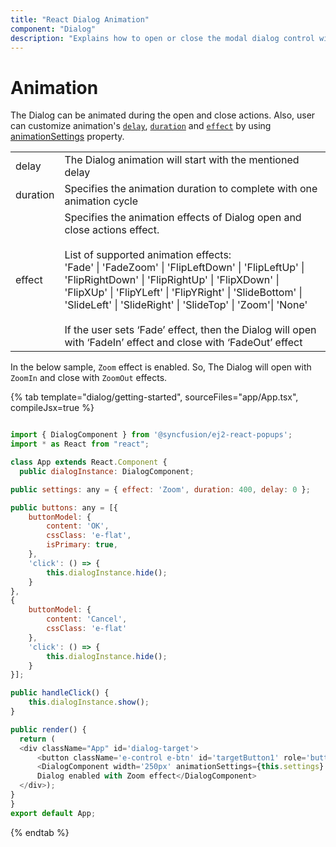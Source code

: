 ```yaml
---
title: "React Dialog Animation"
component: "Dialog"
description: "Explains how to open or close the modal dialog control with various animation effects, duration, and delay (animation dialog box)."
---
```


# Animation

The Dialog can be animated during the open and close actions. Also, user can
customize animation's [`delay`](../api/dialog/animationSettings/#delay),
[`duration`](../api/dialog/animationSettings/#duration)
and [`effect`](../api/dialog/animationSettings/#effect) by using [animationSettings](../api/dialog/#animationsettings) property.

<!-- markdownlint-disable MD033 -->
<table>
<tr>
<td>
delay</td><td>
The Dialog animation will start with the mentioned delay</td></tr>
<tr>
<td>
duration</td><td>
Specifies the animation duration to complete with one animation cycle</td></tr>
<tr>
<td>
effect</td><td>
Specifies the animation effects of Dialog open and close actions effect.
<br /><br />
List of supported animation effects:
<br />
'Fade' | 'FadeZoom' | 'FlipLeftDown' | 'FlipLeftUp' | 'FlipRightDown' | 'FlipRightUp' | 'FlipXDown' |
'FlipXUp' | 'FlipYLeft' | 'FlipYRight' | 'SlideBottom' | 'SlideLeft' | 'SlideRight' | 'SlideTop' |
'Zoom'| 'None'
<br /><br />
If the user sets ‘Fade’ effect, then the Dialog will open with ‘FadeIn’ effect and close with ‘FadeOut’ effect
</td></tr>
</table>

In the below sample, `Zoom` effect is enabled. So, The Dialog will open with `ZoomIn`
and close with `ZoomOut` effects.

{% tab template="dialog/getting-started", sourceFiles="app/App.tsx", compileJsx=true %}

```javascript

import { DialogComponent } from '@syncfusion/ej2-react-popups';
import * as React from "react";

class App extends React.Component {
  public dialogInstance: DialogComponent;

public settings: any = { effect: 'Zoom', duration: 400, delay: 0 };

public buttons: any = [{
    buttonModel: {
        content: 'OK',
        cssClass: 'e-flat',
        isPrimary: true,
    },
    'click': () => {
        this.dialogInstance.hide();
    }
},
{
    buttonModel: {
        content: 'Cancel',
        cssClass: 'e-flat'
    },
    'click': () => {
        this.dialogInstance.hide();
    }
}];

public handleClick() {
    this.dialogInstance.show();
}

public render() {
  return (
  <div className="App" id='dialog-target'>
      <button className='e-control e-btn' id='targetButton1' role='button' onClick={this.handleClick = this.handleClick.bind(this)}>Open</button>
      <DialogComponent width='250px' animationSettings={this.settings} target='#dialog-target' header='Dialog' showCloseIcon={true}  buttons={this.buttons} ref={dialog => this.dialogInstance = dialog!}>
      Dialog enabled with Zoom effect</DialogComponent>
  </div>);
}
}
export default App;
```

{% endtab %}
